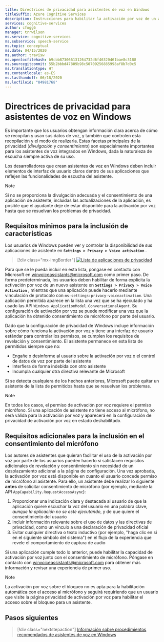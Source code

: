 ```yaml
---
title: Directrices de privacidad para asistentes de voz en Windows
titleSuffix: Azure Cognitive Services
description: Instrucciones para habilitar la activación por voz de un agente de voz de forma predeterminada.
services: cognitive-services
author: cfogg6
manager: trrwilson
ms.service: cognitive-services
ms.subservice: speech-service
ms.topic: conceptual
ms.date: 04/15/2020
ms.author: travisw
ms.openlocfilehash: b9cbb873066131264732d6f46320461bae8c3188
ms.sourcegitcommit: 55b2bbbd47809b98c50709256885998af8b7d0c5
ms.translationtype: HT
ms.contentlocale: es-ES
ms.lasthandoff: 06/18/2020
ms.locfileid: "84981768"
---
```

# <a name="privacy-guidelines-for-voice-assistants-on-windows"></a>Directrices de privacidad para asistentes de voz en Windows

Es importante que los usuarios obtengan información clara acerca de cómo se recopilan y usan sus datos de voz, y también que controlen esta recopilación y el modo de realizarla. Estas facetas principales de la privacidad (*divulgación* y *consentimiento*) son especialmente importantes para los asistentes de voz integrados en Windows, dada la naturaleza de escucha siempre activa de su uso.

Los desarrolladores que crean asistentes de voz en Windows deben incluir elementos de interfaz de usuario claros dentro de sus aplicaciones que reflejen las funcionalidades de escucha del asistente.

> [!NOTE]
> Si no se proporciona la divulgación adecuada y el consentimiento de una aplicación de asistente, incluidas las actualizaciones de la aplicación, es posible que el ayudante deje de estar disponible para la activación por voz hasta que se resuelvan los problemas de privacidad.

## <a name="minimum-requirements-for-feature-inclusion"></a>Requisitos mínimos para la inclusión de características

Los usuarios de Windows pueden ver y controlar la disponibilidad de sus aplicaciones de asistente en **`Settings > Privacy > Voice activation`** .

 > [!div class="mx-imgBorder"]
 > [![Lista de aplicaciones de privacidad](media/voice-assistants/windows_voice_assistant/privacy-app-listing.png "Una entrada de configuración de privacidad de activación por voz de Windows para una aplicación de asistente")](media/voice-assistants/windows_voice_assistant/privacy-app-listing.png#lightbox)

Para que se le pueda incluir en esta lista, póngase en contacto con Microsoft en winvoiceassistants@microsoft.com como primer paso. De forma predeterminada, los usuarios deben habilitar de forma explícita la activación por voz de un nuevo asistente en **`Settings > Privacy > Voice Activation`** , mientras que una aplicación puede hacerlo mediante vinculación de protocolo con `ms-settings:privacy-voiceactivation`. Una aplicación permitida aparece en la lista una vez que se ha ejecutado y ha usado las API `Windows.ApplicationModel.ConversationalAgent`. Su configuración de activación por voz se puede modificar una vez que la aplicación ha obtenido consentimiento de micrófono por parte del usuario.

Dado que la configuración de privacidad de Windows incluye información sobre cómo funciona la activación por voz y tiene una interfaz de usuario estándar para controlar los permisos, se cumplen los requisitos de revelación y consentimiento. El asistente permanece en esta lista de permitidos siempre que no:

* Engañe o desinforme al usuario sobre la activación por voz o el control de datos de voz por parte del asistente
* Interfiera de forma indebida con otro asistente
* Incumpla cualquier otra directiva relevante de Microsoft

Si se detecta cualquiera de los hechos anteriores, Microsoft puede quitar un asistente de la lista de permitidos hasta que se resuelvan los problemas.

> [!NOTE]
> En todos los casos, el permiso de activación por voz requiere el permiso micrófono. Si una aplicación de asistente no tiene acceso al micrófono, no será válida para la activación por voz y aparecerá en la configuración de privacidad de activación por voz en estado deshabilitado.

## <a name="additional-requirements-for-inclusion-in-microphone-consent"></a>Requisitos adicionales para la inclusión en el consentimiento del micrófono

Los autores de asistentes que quieran facilitar el uso de la activación por voz por parte de los usuarios pueden hacerlo si satisfacen requisitos adicionales de revelación y consentimiento sin necesidad de un desplazamiento adicional a la página de configuración. Una vez aprobada, la activación por voz está disponible en cuanto el usuario concede permiso de micrófono al asistente. Para ello, un asistente debe realizar lo siguiente **antes** de solicitar consentimiento de micrófono (por ejemplo, mediante la API `AppCapability.RequestAccessAsync`):

1. Proporcionar una indicación clara y destacada al usuario de que la aplicación quiere escuchar la voz del usuario en una palabra clave, *aunque la aplicación no se esté ejecutando*, y de que quiere el consentimiento del usuario
1. Incluir información relevante sobre el uso de datos y las directivas de privacidad, como un vínculo a una declaración de privacidad oficial
1. Evitar cualquier directiva o texto inductivo (por ejemplo, "haga clic en sí en el siguiente símbolo del sistema") en el flujo de la experiencia que revele el comportamiento de captura de audio

Si una aplicación cumple todo lo anterior, puede habilitar la capacidad de activación por voz junto con el consentimiento de micrófono. Póngase en contacto con winvoiceassistants@microsoft.com para obtener más información y revisar una experiencia de primer uso.

> [!NOTE]
> La activación por voz sobre el bloqueo no es apta para la habilitación automática con el acceso al micrófono y seguirá requiriendo que un usuario que visite la página privacidad de activación por voz para habilitar el acceso sobre el bloqueo para un asistente.

## <a name="next-steps"></a>Pasos siguientes

> [!div class="nextstepaction"]
> [Información sobre procedimientos recomendados de asistentes de voz en Windows](windows-voice-assistants-best-practices.md)